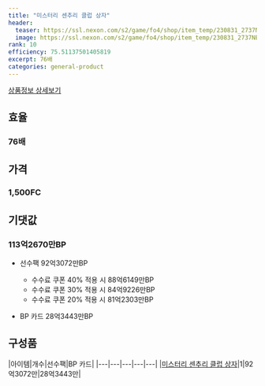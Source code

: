 ```yaml
---
title: "미스터리 센추리 클럽 상자"
header:
  teaser: https://ssl.nexon.com/s2/game/fo4/shop/item_temp/230831_2737NE39PA12/201704184.png
  image: https://ssl.nexon.com/s2/game/fo4/shop/item_temp/230831_2737NE39PA12/201704184.png
rank: 10
efficiency: 75.51137501405819
excerpt: 76배
categories: general-product
---
```

[상품정보 상세보기](https://shop.fifaonline4.nexon.com/Shop/View?strPid=43218)

## 효율
### 76배
## 가격
### 1,500FC
## 기댓값
### 113억2670만BP
  - 선수팩 92억3072만BP
    - 수수료 쿠폰 40% 적용 시 88억6149만BP
    - 수수료 쿠폰 30% 적용 시 84억9226만BP
    - 수수료 쿠폰 20% 적용 시 81억2303만BP

  - BP 카드 28억3443만BP

## 구성품

|아이템|개수|선수팩|BP 카드|
|---|---|---|---|---|
|[미스터리 센추리 클럽 상자](/box/7371)|1|92억3072만|28억3443만|
